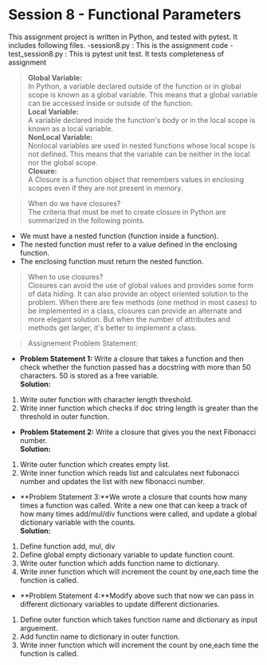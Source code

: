 # Session 8 - Functional Parameters
This assignment project is written in Python, and tested with pytest. It includes following files.
-session8.py      : This is the assignment code
-test_session8.py : This is pytest unit test. It tests completeness of assignment
>**Global Variable:**   
In Python, a variable declared outside of the function or in global scope is known as a global variable. This means that a global variable can be accessed inside or outside of the function.  
>**Local Variable:**  
A variable declared inside the function's body or in the local scope is known as a local variable.  
>**NonLocal Variable:**  
Nonlocal variables are used in nested functions whose local scope is not defined. This means that the variable can be neither in the local nor the global scope.  
>**Closure:**  
A Closure is a function object that remembers values in enclosing scopes even if they are not present in memory.

>When do we have closures?  
The criteria that must be met to create closure in Python are summarized in the following points.
- We must have a nested function (function inside a function).  
- The nested function must refer to a value defined in the enclosing function.  
- The enclosing function must return the nested function.  

>When to use closures?  
Closures can avoid the use of global values and provides some form of data hiding. It can also provide an object oriented solution to the problem.
When there are few methods (one method in most cases) to be implemented in a class, closures can provide an alternate and more elegant solution. But when the number of attributes and methods get larger, it's better to implement a class.

>Assignement Problem Statement:  
- **Problem Statement 1:** Write a closure that takes a function and then check whether the function passed has a docstring with more than 50 characters. 50 is stored as a free variable.  
**Solution:**  
1. Write outer function with character length threshold.  
2. Write inner function which checks if doc string length is greater than the threshold in outer function.

- **Problem Statement 2:** Write a closure that gives you the next Fibonacci number.  
**Solution:**  
1. Write outer function which creates empty list.
2. Write inner function which reads list and calculates next fubonacci number and updates the list with new fibonacci number.

- **Problem Statement 3:**We wrote a closure that counts how many times a function was called. Write a new one that can keep a track of how many times add/mul/div functions were called, and update a global dictionary variable with the counts.  
**Solution:**
1. Define function add, mul, div
2. Define global empty dictionary variable to update function count.
3. Write outer function which adds function name to dictionary.
4. Write inner function which will increment the count by one,each time the function is called.  

- **Problem Statement 4:**Modify above such that now we can pass in different dictionary variables to update different dictionaries.    
1. Define outer function which takes function name and dictionary as input arguement.
2. Add functin name to dictionary in outer function.
3. Write inner function which will increment the count by one,each time the function is called.

